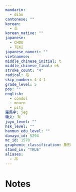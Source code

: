 ```yaml
---
mandarin:
  - diào
cantonese: ""
korean:
  - 조
korean_native: ""
japanese:
  - CHOU
  - TEKI
japanese_nanori: ""
vietnamese:
middle_chinese_initial: t
middle_chinese_final: ek
stroke_count: "4"
radical: 弓
skip_number: 4-4-1
grade_level: 5
pos: ""
english:
  - condol
  - mourn
  - pity
羅馬字: jeg
韓文: 적
joyo_level: ""
hsk_level: ""
hanmun_edu_level: ""
danayo_id: 5294
mc_id: 1570
graphemic_classification: 象形
stand_in: "TRUE"
aliases:
  - 吊
---
```


# Notes
